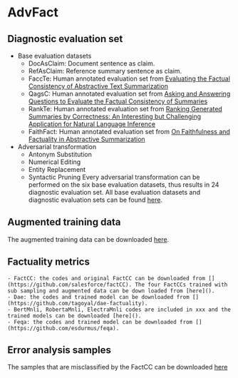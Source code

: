 # AdvFact
## Diagnostic evaluation set
* Base evaluation datasets
    - DocAsClaim: Document sentence as claim.
    - RefAsClaim: Reference summary sentence as claim.
    - FaccTe: Human annotated evaluation set from [Evaluating the Factual Consistency of Abstractive Text Summarization](https://www.aclweb.org/anthology/2020.emnlp-main.750.pdf)
    - QagsC: Human annotated evaluation set from [Asking and Answering Questions to Evaluate the Factual Consistency of Summaries](https://www.aclweb.org/anthology/2020.acl-main.450.pdf)
    - RankTe: Human annotated evaluation set from [Ranking Generated Summaries by Correctness: An Interesting but Challenging Application for Natural Language Inference](https://www.aclweb.org/anthology/P19-1213.pdf)
    - FaithFact: Human annotated evaluation set from [On Faithfulness and Factuality in Abstractive Summarization](https://www.aclweb.org/anthology/2020.acl-main.173.pdf)
* Adversarial transformation
    - Antonym Substitution
    - Numerical Editing
    - Entity Replacement
    - Syntactic Pruning
Every adversarial transformation can be performed on the six base evaluation datasets, thus results in 24 diagnostic evaluation set. All base evaluation datasets and diagnostic evaluation sets can be found [here]().
## Augmented training data
The augmented training data can be downloaded [here]().
## Factuality metrics
    - FactCC: the codes and original FactCC can be downloaded from [](https://github.com/salesforce/factCC). The four FactCCs trained with sub sampling and augmented data can be down loaded from [here]().
    - Dae: the codes and trained model can be downloaded from [](https://github.com/tagoyal/dae-factuality).
    - BertMnli, RobertaMnli, ElectraMnli codes are included in xxx and the trained models can be downloaded [here]().
    - Feqa: the codes and trained model can be downloaded from [](https://github.com/esdurmus/feqa).
## Error analysis samples
The samples that are misclassified by the FactCC can be downloaded [here]()
